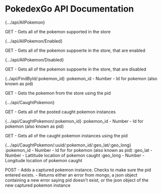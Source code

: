 # PokedexGo API Documentation

{.../api/AllPokemon}

GET - Gets all of the pokemon supported in the store

{.../api/AllPokemon/Enabled}

GET - Gets all of the pokemon suppoerte in the store, that are enabled

{.../api/AllPokemon/Disabled}

GET - Gets all of the pokemon suppoerte in the store, that are disabled

{../api/FindById/:pokemon_id}
:pokemon_id - Number - Id for pokemon (also known as pid)

GET - Gets the pokemon from the store using the pid

{.../api/CaughtPokemon}

GET - Gets all of the posted caught pokemon instances

{.../api/CaughtPokemon/:pokemon_id}
:pokemon_id - Number -  Id for pokemon (also known as pid)

GET - Gets all of the caught pokemon instances using the pid

{.../api/CaughtPokemon/:uuid/:pokemon_id/:geo_lat/:geo_long}
:pokemon_id - Number - Id for  for pokemon (also known as pid)
:geo_lat - Number - Lattitude location of pokemon caught
:geo_long - Number - Longitude location of pokemon caught

POST - Adds a captured pokemon instance. Checks to make sure the pid entered exists.
     - Returns either an error from mongo, a json object containing a new error saying pid doesn't exist, or the json object of the new captured pokemon instance
